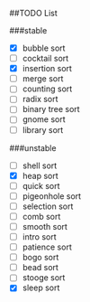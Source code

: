 ##TODO List

###stable
- [x] bubble sort
- [ ] cocktail sort
- [x] insertion sort
- [ ] merge sort
- [ ] counting sort
- [ ] radix sort
- [ ] binary tree sort
- [ ] gnome sort
- [ ] library sort

###unstable
- [ ] shell sort
- [x] heap sort
- [ ] quick sort
- [ ] pigeonhole sort
- [ ] selection sort
- [ ] comb sort
- [ ] smooth sort
- [ ] intro sort
- [ ] patience sort
- [ ] bogo sort
- [ ] bead sort
- [ ] stooge sort
- [x] sleep sort
